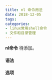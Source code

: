 ```yaml
---
title: nl 命令用法
date: 2018-12-05
tags:
categories: 
- linux常用shell命令
- 文件和目录管理
---
```

**nl命令** 待添加。
<!-- more --> 
#### **语法**


#### **选项**
